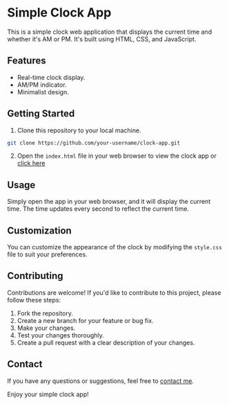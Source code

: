 
# Simple Clock App

This is a simple clock web application that displays the current time and whether it's AM or PM. It's built using HTML, CSS, and JavaScript.

## Features

- Real-time clock display.
- AM/PM indicator.
- Minimalist design.

## Getting Started

1. Clone this repository to your local machine.

```bash
git clone https://github.com/your-username/clock-app.git
```

2. Open the `index.html` file in your web browser to view the clock app or [click here](https://chhabinath.github.io/clock/) 

## Usage

Simply open the app in your web browser, and it will display the current time. The time updates every second to reflect the current time.

## Customization

You can customize the appearance of the clock by modifying the `style.css` file to suit your preferences.

## Contributing

Contributions are welcome! If you'd like to contribute to this project, please follow these steps:

1. Fork the repository.
2. Create a new branch for your feature or bug fix.
3. Make your changes.
4. Test your changes thoroughly.
5. Create a pull request with a clear description of your changes.

## Contact

If you have any questions or suggestions, feel free to [contact me](mailto:chhabinath1519@gmail.com).

Enjoy your simple clock app!
